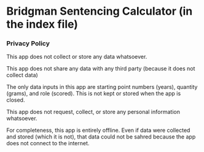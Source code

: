 # Bridgman Sentencing Calculator (in the index file)


### Privacy Policy

This app does not collect or store any data whatsoever.

This app does not share any data with any third party (because it does not collect data)

The only data inputs in this app are starting point numbers (years), quantity (grams), and role (scored).  This is not kept or stored when the app is closed.

This app does not request, collect, or store any personal information whatsoever.

For completeness, this app is entirely offline.  Even if data were collected and stored (which it is not), that data could not be sahred because the app does not connect to the internet.
